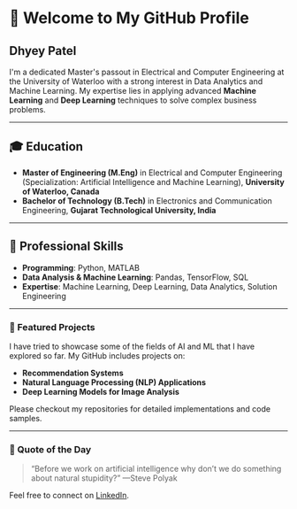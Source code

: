 # 👋 Welcome to My GitHub Profile

## Dhyey Patel 

I'm a dedicated Master's passout in Electrical and Computer Engineering at the University of Waterloo with a strong interest in Data Analytics and Machine Learning. My expertise lies in applying advanced **Machine Learning** and **Deep Learning** techniques to solve complex business problems.

---

## 🎓 Education

- **Master of Engineering (M.Eng)** in Electrical and Computer Engineering (Specialization: Artificial Intelligence and Machine Learning),
  **University of Waterloo, Canada**
- **Bachelor of Technology (B.Tech)** in Electronics and Communication Engineering,
  **Gujarat Technological University, India**

---

## 💼 Professional Skills

- **Programming**: Python, MATLAB
- **Data Analysis & Machine Learning**: Pandas, TensorFlow, SQL
- **Expertise**: Machine Learning, Deep Learning, Data Analytics, Solution Engineering

---

### 📂 Featured Projects

I have tried to showcase some of the fields of AI and ML that I have explored so far. My GitHub includes projects on:
- **Recommendation Systems**
- **Natural Language Processing (NLP) Applications**
- **Deep Learning Models for Image Analysis**

Please checkout my repositories for detailed implementations and code samples.

---

### 💬 Quote of the Day
<!--START_SECTION:quote-->
> “Before we work on artificial intelligence why don’t we do something about natural stupidity?”
—Steve Polyak
<!--END_SECTION:quote-->

Feel free to connect on [LinkedIn](https://www.linkedin.com/in/dhyey-patel-3a2a28218/).
